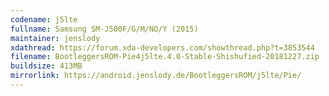 ```yaml
---
codename: j5lte
fullname: Samsung SM-J500F/G/M/NO/Y (2015)
maintainer: jenslody
xdathread: https://forum.xda-developers.com/showthread.php?t=3853544
filename: BootleggersROM-Pie4j5lte.4.0-Stable-Shishufied-20181227.zip
buildsize: 413MB
mirrorlink: https://android.jenslody.de/BootleggersROM/j5lte/Pie/
---
```


